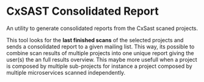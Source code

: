 # CxSAST Consolidated Report

An utility to generate consolidated reports from the CxSast scaned projects.

This tool looks for the **last finished scans** of the selected projects and sends a consolidated report to a given mailing list. This way, its possible to combine scan results of multiple projects into one unique report giving the user(s) the an full results overview.
This maybe more usefull when a project is composed by multiple sub-projects for instance a project composed by multiple microservices scanned independently.
